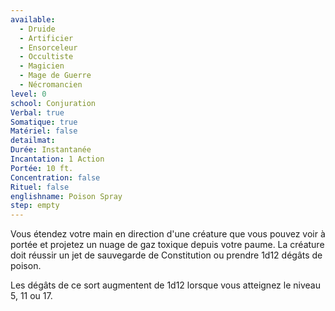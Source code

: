 ```yaml
---
available:
  - Druide
  - Artificier
  - Ensorceleur
  - Occultiste
  - Magicien
  - Mage de Guerre
  - Nécromancien
level: 0
school: Conjuration
Verbal: true
Somatique: true
Matériel: false
detailmat:
Durée: Instantanée
Incantation: 1 Action
Portée: 10 ft.
Concentration: false
Rituel: false
englishname: Poison Spray
step: empty
---
```

Vous étendez votre main en direction d'une créature que vous pouvez voir à portée et projetez un nuage de gaz toxique depuis votre paume. La créature doit réussir un jet de sauvegarde de Constitution ou prendre 1d12 dégâts de poison.

Les dégâts de ce sort augmentent de 1d12 lorsque vous atteignez le niveau 5, 11 ou 17.
